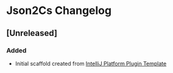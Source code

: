 <!-- Keep a Changelog guide -> https://keepachangelog.com -->

# Json2Cs Changelog

## [Unreleased]
### Added
- Initial scaffold created from [IntelliJ Platform Plugin Template](https://github.com/JetBrains/intellij-platform-plugin-template)
